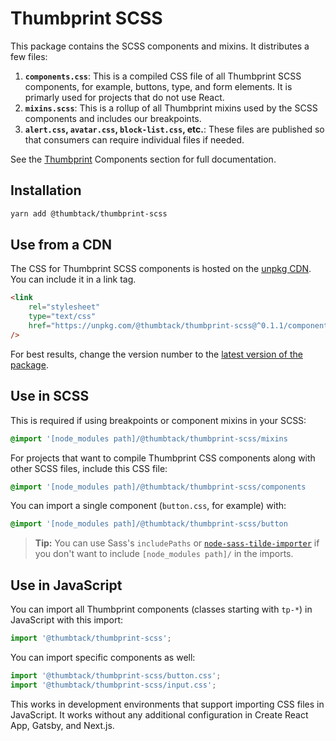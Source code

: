 # Thumbprint SCSS

This package contains the SCSS components and mixins. It distributes a few files:

1. **`components.css`**: This is a compiled CSS file of all Thumbprint SCSS components, for example, buttons, type, and form elements. It is primarly used for projects that do not use React.
2. **`mixins.scss`**: This is a rollup of all Thumbprint mixins used by the SCSS components and includes our breakpoints.
3. **`alert.css`, `avatar.css`, `block-list.css`, etc.**: These files are published so that consumers can require individual files if needed.

See the [Thumbprint](https://thumbprint.design) Components section for full documentation.

## Installation

```bash
yarn add @thumbtack/thumbprint-scss
```

## Use from a CDN

The CSS for Thumbprint SCSS components is hosted on the [unpkg CDN](https://unpkg.com/). You can include it in a link tag.

```html
<link
    rel="stylesheet"
    type="text/css"
    href="https://unpkg.com/@thumbtack/thumbprint-scss@^0.1.1/components.css"
/>
```

For best results, change the version number to the [latest version of the package](https://www.npmjs.com/package/@thumbtack/thumbprint-scss).

## Use in SCSS

This is required if using breakpoints or component mixins in your SCSS:

```scss
@import '[node_modules path]/@thumbtack/thumbprint-scss/mixins
```

For projects that want to compile Thumbprint CSS components along with other SCSS files, include this CSS file:

```scss
@import '[node_modules path]/@thumbtack/thumbprint-scss/components
```

You can import a single component (`button.css`, for example) with:

```scss
@import '[node_modules path]/@thumbtack/thumbprint-scss/button
```

> **Tip:** You can use Sass's `includePaths` or [`node-sass-tilde-importer`](https://www.npmjs.com/package/node-sass-tilde-importer) if you don't want to include `[node_modules path]/` in the imports.

## Use in JavaScript

You can import all Thumbprint components (classes starting with `tp-*`) in JavaScript with this import:

```js
import '@thumbtack/thumbprint-scss';
```

You can import specific components as well:

```js
import '@thumbtack/thumbprint-scss/button.css';
import '@thumbtack/thumbprint-scss/input.css';
```

This works in development environments that support importing CSS files in JavaScript. It works without any additional configuration in Create React App, Gatsby, and Next.js.

